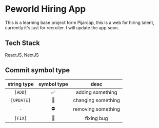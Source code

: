 # Peworld Hiring App

This is a learning base project form Pijarcap, this is a web for hiring talent, currently it's just for recruiter. I will update the app soon.

## Tech Stack

ReactJS, NextJS

## Commit symbol type

string type  | symbol type | desc
:-----------:|:--:|:-----------------:
``[ADD]``    | ✅ | adding something
``[UPDATE]`` | 🔷 | changing something
 ``-``       | ⛔ | removing something
 ``[FIX]``   | 🚩 | fixing bug
